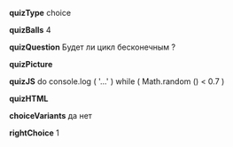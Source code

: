 ____quizType____
choice

____quizBalls____
4

____quizQuestion____
Будет ли цикл бесконечным ?


____quizPicture____


____quizJS____
do console.log ( '...' )
while ( Math.random () < 0.7 )


____quizHTML____



____choiceVariants____
да
нет


____rightChoice____
1
